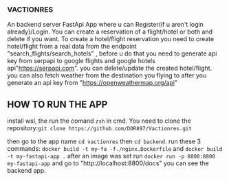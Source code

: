 ### VACTIONRES ### 
An backend server  FastApi App where u can Register(if u aren't login already)/Login.
You can create a reservation of a flight/hotel or both  and delete if you want.
To create a hotel/flight reservation you need to create hotel/flight from a real data from the endpoint "search_flights/search_hotels" , before u do that you need to generate api key from serpapi to google flights and google hotels api"https://serpapi.com".
you can delete/update the created hotel/flight.
you can also fetch weather from the destination you flying to after you generate an api key from "https://openweathermap.org/api"

## HOW TO RUN THE APP ##
install wsl, the run the comand ``zsh`` in cmd.
You need to clone the repository:``git clone https://github.com/DOR897/Vactionres.git``

then go to the app name ``cd vactionres`` then ``cd backend``.
run these 3 commands: ``docker build -t my-fa -f./nginx.Dockerfile`` and ``docker build -t my-fastapi-app .`` after an image was set run  ``docker run -p 8800:8800 my-fastapi-app`` and go to  "http://localhost:8800/docs" you can see the backend app.
